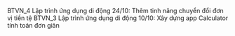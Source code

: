 BTVN_4 Lập trình ứng dụng di động 24/10: Thêm tinh năng chuyển đổi đơn vị tiền tệ
BTVN_3 Lập trình ứng dụng di động 10/10: Xây dựng app Calculator tính toán đơn giản
